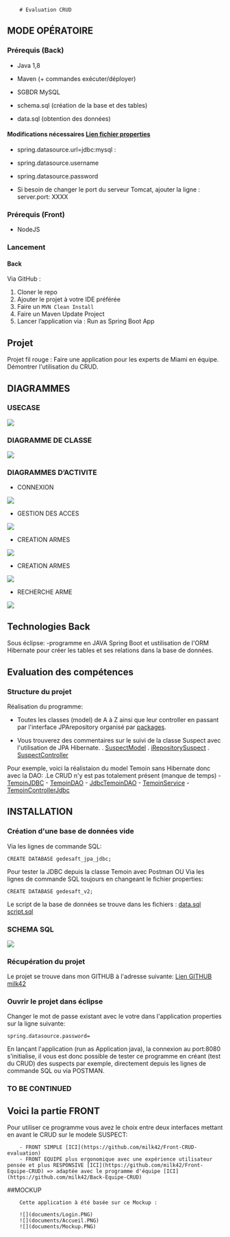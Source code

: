         # Evaluation CRUD
## MODE OPÉRATOIRE

### Prérequis (Back)
- Java 1,8
- Maven (+ commandes exécuter/déployer)

- SGBDR MySQL
- schema.sql (création de la base et des tables)
- data.sql (obtention des données)

#### Modifications nécessaires [Lien fichier properties](https://github.com/milk42/Back-CRUD-evaluation/blob/master/src/main/resources/application.properties)
- spring.datasource.url=jdbc:mysql :
- spring.datasource.username
- spring.datasource.password

- Si besoin de changer le port du serveur Tomcat,  ajouter la ligne : 
server.port: XXXX

### Prérequis (Front)
- NodeJS

### Lancement

#### Back
Via GitHub :
1. Cloner le repo
2. Ajouter le projet à votre IDE préférée
3. Faire un ```MVN Clean Install```
4. Faire un Maven Update Project
5. Lancer l’application via : Run as Spring Boot App

## Projet
Projet fil rouge : Faire une application pour les experts de Miami en équipe.
Démontrer l'utilisation du CRUD.

## DIAGRAMMES

### USECASE

![](documents/UseCase.PNG)

### DIAGRAMME DE CLASSE

![](documents/DiagrammeClasses.PNG)


### DIAGRAMMES D’ACTIVITE

- CONNEXION

![](documents/DAauthentification.PNG)

- GESTION DES ACCES

![](documents/DAgestionAcces.PNG)

- CREATION ARMES

![](documents/DAcretionArme.PNG)

- CREATION ARMES

![](documents/DAcretionArme.PNG)

- RECHERCHE ARME

![](documents/DArechercheArme.PNG)



## Technologies Back
Sous éclipse: 
  -programme en JAVA Spring Boot et ustilisation de l'ORM Hibernate pour créer les tables et ses relations 
   dans la base de données.
  
## Evaluation des compétences
### Structure du projet

Réalisation du programme: 
  - Toutes les classes (model) de A à Z  ainsi que leur controller en passant par l'interface JPArepository
    organisé par [packages](https://github.com/milk42/Back-CRUD-evaluation/tree/master/src/main/java/co/simplon).
    
  - Vous trouverez des commentaires sur le suivi de la classe Suspect avec l'utilisation de JPA Hibernate.
      . [SuspectModel](https://github.com/milk42/Back-CRUD-evaluation/blob/master/src/main/java/co/simplon/ModelEntity/SuspectModel.java) 
      . [iRepositorySuspect](https://github.com/milk42/Back-CRUD-evaluation/blob/master/src/main/java/co/simplon/Repository/IRepositorySuspect.java)
      . [SuspectController](https://github.com/milk42/Back-CRUD-evaluation/blob/master/src/main/java/co/simplon/Controller/SuspectController.java)
      
Pour exemple, voici la réalistaion du model Temoin sans Hibernate donc avec la DAO:
        .Le CRUD n'y est pas totalement présent (manque de temps)
        - [TemoinJDBC](https://github.com/milk42/Back-CRUD-evaluation/blob/master/src/main/java/co/simplon/ModelEntity/TemoinJdbc.java)
        - [TemoinDAO](https://github.com/milk42/Back-CRUD-evaluation/blob/master/src/main/java/co/simplon/Repository/TemoinDAO.java)
        - [JdbcTemoinDAO](https://github.com/milk42/Back-CRUD-evaluation/blob/master/src/main/java/co/simplon/Repository/jdbcTemoinDAO.java)
        - [TemoinService](https://github.com/milk42/Back-CRUD-evaluation/blob/master/src/main/java/co/simplon/Service/TemoinService.java)
        - [TemoinControllerJdbc](https://github.com/milk42/Back-CRUD-evaluation/blob/master/src/main/java/co/simplon/Controller/TemoinControllerJdbc.java)

## INSTALLATION
### Création d'une base de données vide
Via les lignes de commande SQL:
```
CREATE DATABASE gedesaft_jpa_jdbc;
```
Pour tester la JDBC depuis la classe Temoin avec Postman
OU
Via les lignes de commande SQL toujours en changeant le fichier properties:
```
CREATE DATABASE gedesaft_v2;
```
Le script de la base de données se trouve dans les fichiers :
[data.sql](https://github.com/milk42/Back-CRUD-evaluation/blob/master/src/main/resources/Script/database.sql)
[script.sql](https://github.com/milk42/Back-CRUD-evaluation/blob/master/src/main/resources/Script/script.sql)

### SCHEMA SQL

![](documents/Schéma.PNG)

### Récupération du projet
Le projet se trouve dans mon GITHUB à l'adresse suivante:
[Lien GITHUB milk42](https://github.com/milk42/Back-CRUD-evaluation)

### Ouvrir le projet dans éclipse
Changer le mot de passe existant avec le votre dans l'application properties
sur la ligne suivante: 
```
spring.datasource.password=
```
En lançant l'application (run as Application java), la connexion au port:8080 s'initialise,
il vous est donc possible de tester ce programme en créant (test du CRUD) des suspects par exemple, directement
depuis les lignes de commande SQL ou via POSTMAN.

### TO BE CONTINUED

## Voici la partie FRONT

Pour utiliser ce programme vous avez le choix entre deux interfaces mettant en avant le CRUD sur le modele SUSPECT:

        - FRONT SIMPLE [ICI](https://github.com/milk42/Front-CRUD-evaluation)
        - FRONT EQUIPE plus ergonomique avec une expérience utilisateur pensée et plus RESPONSIVE [ICI](https://github.com/milk42/Front-Equipe-CRUD) => adaptée avec le programme d'équipe [ICI](https://github.com/milk42/Back-Equipe-CRUD)
 
 ##MOCKUP
 
        Cette application à été basée sur ce Mockup :
        
        ![](documents/Login.PNG)
        ![](documents/Accueil.PNG)
        ![](documents/Mockup.PNG)
        
        
        
        
